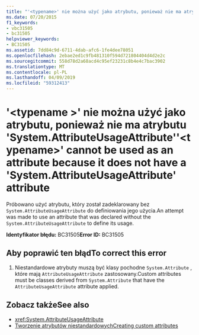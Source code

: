 ```yaml
---
title: "'<typename>' nie można użyć jako atrybutu, ponieważ nie ma atrybutu 'System.AttributeUsageAttribute'"
ms.date: 07/20/2015
f1_keywords:
- vbc31505
- bc31505
helpviewer_keywords:
- BC31505
ms.assetid: 7dd84c9d-6711-4dab-afc6-1fe4dee78051
ms.openlocfilehash: 2ebae2ed1c9fb481310f594d721804404d4d2e2c
ms.sourcegitcommit: 558d78d2a68acd4c95ef23231c8b4e4c7bac3902
ms.translationtype: MT
ms.contentlocale: pl-PL
ms.lasthandoff: 04/09/2019
ms.locfileid: "59312413"
---
```

# <a name="typename-cannot-be-used-as-an-attribute-because-it-does-not-have-a-systemattributeusageattribute-attribute"></a><span data-ttu-id="ff8a9-102">'\<typename >' nie można użyć jako atrybutu, ponieważ nie ma atrybutu 'System.AttributeUsageAttribute'</span><span class="sxs-lookup"><span data-stu-id="ff8a9-102">'\<typename>' cannot be used as an attribute because it does not have a 'System.AttributeUsageAttribute' attribute</span></span>
<span data-ttu-id="ff8a9-103">Próbowano użyć atrybutu, który został zadeklarowany bez `System.AttributeUsageAttribute` do definiowania jego użycia.</span><span class="sxs-lookup"><span data-stu-id="ff8a9-103">An attempt was made to use an attribute that was declared without the `System.AttributeUsageAttribute` to define its usage.</span></span>  
  
 <span data-ttu-id="ff8a9-104">**Identyfikator błędu:** BC31505</span><span class="sxs-lookup"><span data-stu-id="ff8a9-104">**Error ID:** BC31505</span></span>  
  
## <a name="to-correct-this-error"></a><span data-ttu-id="ff8a9-105">Aby poprawić ten błąd</span><span class="sxs-lookup"><span data-stu-id="ff8a9-105">To correct this error</span></span>  
  
1. <span data-ttu-id="ff8a9-106">Niestandardowe atrybuty muszą być klasy pochodne `System.Attribute` , które mają `AttributeUsageAttribute` zastosowany.</span><span class="sxs-lookup"><span data-stu-id="ff8a9-106">Custom attributes must be classes derived from `System.Attribute` that have the `AttributeUsageAttribute` attribute applied.</span></span>  
  
## <a name="see-also"></a><span data-ttu-id="ff8a9-107">Zobacz także</span><span class="sxs-lookup"><span data-stu-id="ff8a9-107">See also</span></span>

- <xref:System.AttributeUsageAttribute>
- [<span data-ttu-id="ff8a9-108">Tworzenie atrybutów niestandardowych</span><span class="sxs-lookup"><span data-stu-id="ff8a9-108">Creating custom attributes</span></span>](~/docs/visual-basic/programming-guide/concepts/attributes/creating-custom-attributes.md)
